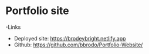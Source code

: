 # Portfolio site
-Links
  - Deployed site: https://brodeybright.netlify.app
  - Github: https://github.com/bbrodo/Portfolio-Website/
